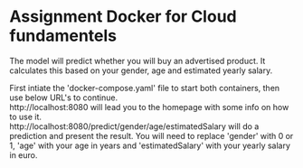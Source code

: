 # Assignment Docker for Cloud fundamentels
The model will predict whether you will buy an advertised product. It calculates this based on your gender, age and estimated yearly salary.

First intiate the 'docker-compose.yaml' file to start both containers, then use below URL's to continue.<br>
http://localhost:8080 will lead you to the homepage with some info on how to use it.<br>
http://localhost:8080/predict/gender/age/estimatedSalary will do a prediction and present the result. You will need to replace 'gender' with 0 or 1, 'age' with your age in years and 'estimatedSalary' with your yearly salary in euro.
